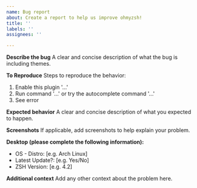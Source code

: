 ```yaml
---
name: Bug report
about: Create a report to help us improve ohmyzsh!
title: ''
labels: ''
assignees: ''

---
```


**Describe the bug**
A clear and concise description of what the bug is including themes.

**To Reproduce**
Steps to reproduce the behavior:
1. Enable this plugin '...'
2. Run command '...' or try the autocomplete command '...'
3. See error

**Expected behavior**
A clear and concise description of what you expected to happen.

**Screenshots**
If applicable, add screenshots to help explain your problem.

**Desktop (please complete the following information):**
 - OS - Distro: [e.g. Arch Linux]
 - Latest Update?: [e.g. Yes/No]
 - ZSH Version: [e.g. 4.2]

**Additional context**
Add any other context about the problem here.
